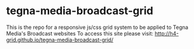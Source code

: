 # tegna-media-broadcast-grid
This is the repo for a responsive js/css grid system to be applied to Tegna Media's Broadcast websites
To access this site please visit: http://h4-grid.github.io/tegna-media-broadcast-grid/
